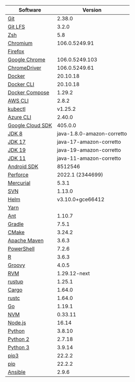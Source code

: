 [//]: # (title: Preinstalled Software on TeamCity Cloud Ubuntu Agents)
[//]: # (auxiliary-id: Preinstalled Software on TeamCity Cloud Ubuntu Agents)

<chunk id="ubuntu-jb-agents">

|Software|Version|
|---|---|
|[Git](https://git-scm.com/)|2.38.0|
|[Git LFS](https://git-lfs.github.com/)|3.2.0|
|[Zsh](https://www.zsh.org/)|5.8|
|[Chromium](https://www.chromium.org/)|106.0.5249.91|
|[Firefox](https://www.mozilla.org/en-US/firefox/)||
|[Google Chrome](https://www.google.com/chrome/)|106.0.5249.103|
|[ChromeDriver](https://chromedriver.chromium.org/)|106.0.5249.61|
|[Docker](https://www.docker.com/)|20.10.18|
|[Docker CLI](https://docs.docker.com/engine/reference/commandline/cli/)|20.10.18|
|[Docker Compose](https://docs.docker.com/compose/)|1.29.2|
|[AWS CLI](https://aws.amazon.com/cli/)|2.8.2|
|[kubectl](https://kubernetes.io/docs/tasks/tools/#kubectl)|v1.25.2|
|[Azure CLI](https://docs.microsoft.com/en-us/cli/azure/)|2.40.0|
|[Google Cloud SDK](https://cloud.google.com/sdk)|405.0.0|
|[JDK 8](https://docs.aws.amazon.com/corretto/latest/corretto-8-ug/downloads-list.html)|java-1.8.0-amazon-corretto|
|[JDK 17](https://docs.aws.amazon.com/corretto/latest/corretto-17-ug/downloads-list.html)|java-17-amazon-corretto|
|[JDK 19](https://docs.aws.amazon.com/corretto/latest/corretto-19-ug/downloads-list.html)|java-19-amazon-corretto|
|[JDK 11](https://docs.aws.amazon.com/corretto/latest/corretto-11-ug/downloads-list.html)|java-11-amazon-corretto|
|[Android SDK](https://developer.android.com/studio/command-line)|8512546|
|[Perforce](https://www.perforce.com/)|2022.1 (2344699)|
|[Mercurial](https://www.mercurial-scm.org/)|5.3.1|
|[SVN](https://subversion.apache.org/)|1.13.0|
|[Helm](https://helm.sh/)|v3.10.0+gce66412|
|[Yarn](https://yarnpkg.com/)||
|[Ant](https://ant.apache.org/)|1.10.7|
|[Gradle](https://gradle.org/)|7.5.1|
|[CMake](https://cmake.org/)|3.24.2|
|[Apache Maven](https://maven.apache.org/)|3.6.3|
|[PowerShell](https://docs.microsoft.com/en-us/powershell/)|7.2.6|
|[R](https://www.r-project.org/)|3.6.3|
|[Groovy](https://groovy-lang.org/)|4.0.5|
|[RVM](https://rvm.io/)|1.29.12-next|
|[rustup](https://rustup.rs/)|1.25.1|
|[Cargo](https://doc.rust-lang.org/cargo/)|1.64.0|
|[rustc](https://doc.rust-lang.org/rustc/what-is-rustc.html)|1.64.0|
|[Go](https://golang.org/)|1.19.1|
|[NVM](https://github.com/nvm-sh/nvm)|0.33.11|
|[Node.js](https://nodejs.org/en/)|16.14|
|[Python](https://www.python.org/)|3.8.10|
|[Python 2](https://www.python.org/downloads/)|2.7.18|
|[Python 3](https://www.python.org/downloads/)|3.9.14|
|[pip3](https://pip.pypa.io/en/stable/)|22.2.2|
|[pip](https://pip.pypa.io/en/stable/)|22.2.2|
|[Ansible](https://www.ansible.com/)|2.9.6|

</chunk> 
